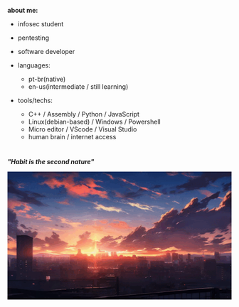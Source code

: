 **about me:**
  
  - infosec student
  - pentesting
  - software developer
    
- languages:
  
    - pt-br(native)
    - en-us(intermediate / still learning)

- tools/techs:
  
  - C++ / Assembly / Python / JavaScript 
  - Linux(debian-based) / Windows / Powershell
  - Micro editor / VScode / Visual Studio
  - human brain / internet access 

#

***"Habit is the second nature"***

![sunset](sunset.gif)



#



